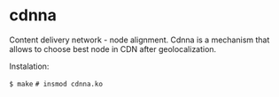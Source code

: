 cdnna
=====

Content delivery network - node alignment. Cdnna is a mechanism that allows to choose best node in CDN after geolocalization. 

Instalation:

`$ make`
`# insmod cdnna.ko`


